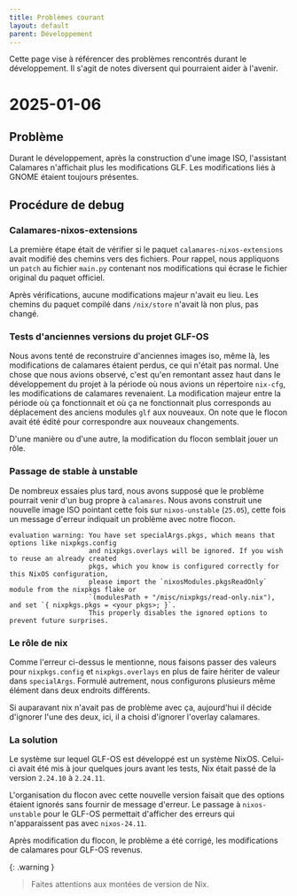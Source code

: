 ```yaml
---
title: Problèmes courant
layout: default
parent: Développement
---
```


Cette page vise à référencer des problèmes rencontrés durant le développement. 
Il s'agit de notes diversent qui pourraient aider à l'avenir. 

# 2025-01-06

## Problème 

Durant le développement, après la construction d'une image ISO, l'assistant Calamares n'affichait plus les modifications GLF. 
Les modifications liés à GNOME étaient toujours présentes.

## Procédure de debug

### Calamares-nixos-extensions 

La première étape était de vérifier si le paquet `calamares-nixos-extensions` avait modifié des chemins vers des fichiers.
Pour rappel, nous appliquons un `patch` au fichier `main.py` contenant nos modifications qui écrase le fichier original du paquet officiel. 

Après vérifications, aucune modifications majeur n'avait eu lieu. 
Les chemins du paquet compilé dans `/nix/store` n'avait là non plus, pas changé.

### Tests d'anciennes versions du projet GLF-OS 

Nous avons tenté de reconstruire d'anciennes images iso, même là, les modifications de calamares étaient perdus, ce qui n'était pas normal.
Une chose que nous avions observé, c'est qu'en remontant assez haut dans le développement du projet à la période où nous avions un répertoire `nix-cfg`, les modifications de calamares revenaient. 
La modification majeur entre la période où ça fonctionnait et où ça ne fonctionnait plus corresponds au déplacement des anciens modules `glf` aux nouveaux.
On note que le flocon avait été édité pour correspondre aux nouveaux changements.

D'une manière ou d'une autre, la modification du flocon semblait jouer un rôle. 

### Passage de stable à unstable 

De nombreux essaies plus tard, nous avons supposé que le problème pourrait venir d'un bug propre à `calamares`.
Nous avons construit une nouvelle image ISO pointant cette fois sur `nixos-unstable` (`25.05`), cette fois un message d'erreur indiquait un problème avec notre flocon.

```
evaluation warning: You have set specialArgs.pkgs, which means that options like nixpkgs.config
                    and nixpkgs.overlays will be ignored. If you wish to reuse an already created
                    pkgs, which you know is configured correctly for this NixOS configuration,
                    please import the `nixosModules.pkgsReadOnly` module from the nixpkgs flake or
                    `(modulesPath + "/misc/nixpkgs/read-only.nix"), and set `{ nixpkgs.pkgs = <your pkgs>; }`.
                    This properly disables the ignored options to prevent future surprises.
```

### Le rôle de nix 

Comme l'erreur ci-dessus le mentionne, nous faisons passer des valeurs pour `nixpkgs.config` et `nixpkgs.overlays` en plus de faire hériter de valeur dans `specialArgs`. 
Formulé autrement, nous configurons plusieurs même élément dans deux endroits différents. 

Si auparavant nix n'avait pas de problème avec ça, aujourd'hui il décide d'ignorer l'une des deux, ici, il a choisi d'ignorer l'overlay calamares.

### La solution

Le système sur lequel GLF-OS est développé est un système NixOS.
Celui-ci avait été mis à jour quelques jours avant les tests, Nix était passé de la version `2.24.10` à `2.24.11`.

L'organisation du flocon avec cette nouvelle version faisait que des options étaient ignorés sans fournir de message d'erreur.
Le passage à `nixos-unstable` pour le GLF-OS permettait d'afficher des erreurs qui n'apparaissent pas avec `nixos-24.11`.

Après modification du flocon, le problème a été corrigé, les modifications de calamares pour GLF-OS revenus. 

{: .warning }
> Faites attentions aux montées de version de Nix. 
